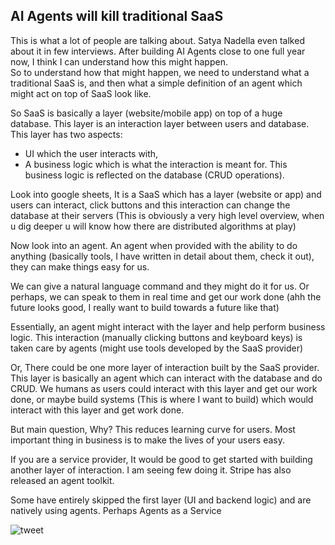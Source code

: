 ## AI Agents will kill traditional SaaS

This is what a lot of people are talking about. Satya Nadella even talked about it in few interviews. After building AI Agents close to one full year now, I think I can understand how this might happen.  
So to understand how that might happen, we need to understand what a traditional SaaS is, and then what a simple definition of an agent which might act on top of SaaS look like.

So SaaS is basically a layer (website/mobile app) on top of a huge database. This layer is an interaction layer between users and database. This layer has two aspects: 
- UI which the user interacts with, 
- A business logic which is what the interaction is meant for. This business logic is reflected on the database (CRUD operations). 

Look into google sheets, 
It is a SaaS which has a layer (website or app) and users can interact, click buttons and this interaction can change the database at their servers (This is obviously a very high level overview, when u dig deeper u will know how there are distributed algorithms at play) 

Now look into an agent. 
An agent when provided with the ability to do anything (basically tools, I have written in detail about them, check it out), they can make things easy for us. 

We can give a natural language command and they might do it for us. Or perhaps, we can speak to them in real time and get our work done (ahh the future looks good, I really want to build towards a future like that)

Essentially, an agent might interact with the layer and help perform business logic. This interaction (manually clicking buttons and keyboard keys) is taken care by agents (might use tools developed by the SaaS provider)

Or, There could be one more layer of interaction built by the SaaS provider. This layer is basically an agent which can interact with the database and do CRUD. We humans as users could interact with this layer and get our work done, or maybe build systems (This is where I want to build) which would interact with this layer and get work done.

But main question, Why?
This reduces learning curve for users. Most important thing in business is to make the lives of your users easy.

If you are a service provider, It would be good to get started with building another layer of interaction. I am seeing few doing it. Stripe has also released an agent toolkit. 

Some have entirely skipped the first layer (UI and backend logic) and are natively using agents. Perhaps Agents as a Service


![tweet](/articleimages/saas.png)